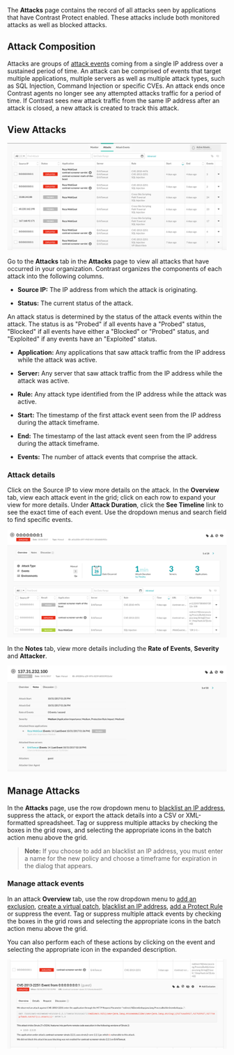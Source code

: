 
<!--
title: "Analyze Attacks"
description: "view and manage attacks in UI"
tags: "user attacks manage ui"
-->

The **Attacks** page contains the record of all attacks seen by applications that have Contrast Protect enabled. These attacks include both monitored attacks as well as blocked attacks.

## Attack Composition

Attacks are groups of [attack events](user-attacks.html#monitor) coming from a single IP address over a sustained period of time. An attack can be comprised of events that target multiple applications, multiple servers as well as multiple attack types, such as SQL Injection, Command Injection or specific CVEs. An attack ends once Contrast agents no longer see any attempted attacks traffic for a period of time. If Contrast sees new attack traffic from the same IP address after an attack is closed, a new attack is created to track this attack. 

## View Attacks

<a href="assets/images/Attacks-page.png" rel="lightbox" title="View attacks"><img class="thumbnail" src="assets/images/Attacks-page.png"/></a>

Go to the **Attacks** tab in the **Attacks** page to view all attacks that have occurred in your organization. Contrast organizes the components of each attack into the following columns. 

* **Source IP:** The IP address from which the attack is originating. 

* **Status:** The current status of the attack. 

 An attack status is determined by the status of the attack events within the attack. The status is as "Probed" if all events have a "Probed" status, "Blocked" if all events have either a "Blocked" or "Probed" status, and "Exploited" if any events have an "Exploited" status.

* **Application:** Any applications that saw attack traffic from the IP address while the attack was active.

* **Server:** Any server that saw attack traffic from the IP address while the attack was active.

* **Rule:** Any attack type identified from the IP address while the attack was active.

* **Start:** The timestamp of the first attack event seen from the IP address during the attack timeframe.

* **End:** The timestamp of the last attack event seen from the IP address during the attack timeframe.

* **Events:** The number of attack events that comprise the attack.

### Attack details 
 
Click on the Source IP to view more details on the attack. In the **Overview** tab, view each attack event in the grid; click on each row to expand your view for more details. Under **Attack Duration**, click the **See Timeline** link to see the exact time of each event. Use the dropdown menus and search field to find specific events. 

<a href="assets/images/Attack-overview.png" rel="lightbox" title="View the Attack Overview"><img class="thumbnail" src="assets/images/Attack-overview.png"/></a>

In the **Notes** tab, view more details including the **Rate of Events**, **Severity** and **Attacker**. 

<a href="assets/images/Attack-notes.png" rel="lightbox" title="Attack Notes"><img class="thumbnail" src="assets/images/Attack-notes.png"/></a>

## Manage Attacks 

In the **Attacks** page, use the row dropdown menu to [blacklist an IP address](admin-policymgmt.html#ip), suppress the attack, or export the attack details into a CSV or XML-formatted spreadsheet. Tag or suppress multiple attacks by checking the boxes in the grid rows, and selecting the appropriate icons in the batch action menu above the grid. 

> **Note:** If you choose to add an blacklist an IP address, you must enter a name for the new policy and choose a timeframe for expiration in the dialog that appears.  

### Manage attack events

In an attack **Overview** tab, use the row dropdown menu to [add an exclusion](admin-policymgmt.html#exclude), [create a virtual patch](admin-policymgmt.html#patch), [blacklist an IP address](admin-policymgmt.html#ip), [add a Protect Rule](admin-policymgmt.html#protect) or suppress the event. Tag or suppress multiple attack events by checking the boxes in the grid rows and selecting the appropriate icons in the batch action menu above the grid. 

You can also perform each of these actions by clicking on the event and selecting the appropriate icon in the expanded description. 

<a href="assets/images/Attack-event-details.png" rel="lightbox" title="View attack event details"><img class="thumbnail" src="assets/images/Attack-event-details.png"/></a>


